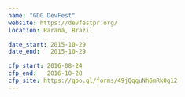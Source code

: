 ```yaml
---
name: "GDG DevFest"
website: https://devfestpr.org/
location: Paraná, Brazil

date_start: 2015-10-29
date_end:   2015-10-29

cfp_start: 2016-08-24
cfp_end:   2016-10-28
cfp_site: https://goo.gl/forms/49jQqguNh6mRk0g12
---
```

